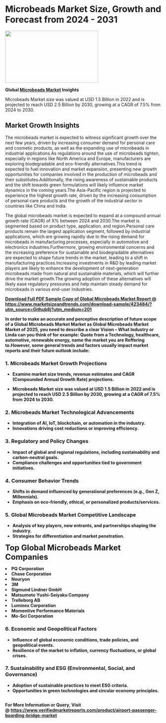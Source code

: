 <H1>Microbeads Market Size, Growth and Forecast from 2024 - 2031</H1><img class="aligncenter size-medium wp-image-584254" src="https://thirdeyenews.in/wp-content/uploads/2024/09/Global-Market-Research-300x168.jpeg" alt="" width="300" height="168" /><p><strong>Global&nbsp;<a href="https://www.marketsizeandtrends.com/download-sample/423484/?utm_source=Github8j?utm_medium=201">Microbeads Market</a> Insights</strong></p><p>Microbeads Market size was valued at USD 1.5 Billion in 2022 and is projected to reach USD 2.5 Billion by 2030, growing at a CAGR of 7.5% from 2024 to 2030.</p><p><h2>Market Growth Insights</h2> <p>The microbeads market is expected to witness significant growth over the next few years, driven by increasing consumer demand for personal care and cosmetic products, as well as the expanding use of microbeads in industrial applications.As regulations around the use of microbeads tighten, especially in regions like North America and Europe, manufacturers are exploring biodegradable and eco-friendly alternatives.This trend is expected to fuel innovation and market expansion, presenting new growth opportunities for companies involved in the production of microbeads and their substitutes.Additionally, the rising awareness of sustainable products and the shift towards green formulations will likely influence market dynamics in the coming years.The Asia-Pacific region is projected to experience the highest growth rate, driven by the increasing consumption of personal care products and the growth of the industrial sector in countries like China and India.</p> <p><strong><a href="#"></a></strong></p> <p>The global microbeads market is expected to expand at a compound annual growth rate (CAGR) of X% between 2024 and 2030.The market is segmented based on product type, application, and region.Personal care products remain the largest application segment, followed by industrial applications, which are growing rapidly due to the rising demand for microbeads in manufacturing processes, especially in automotive and electronics industries.Furthermore, growing environmental concerns and the increasing preference for sustainable and biodegradable alternatives are expected to shape future trends in the market, leading to a shift in manufacturing practices.Increasing investments in R&D by leading market players are likely to enhance the development of next-generation microbeads made from natural and sustainable materials, which will further drive the market growth.The growing adoption of these alternatives will likely ease regulatory pressures and help maintain steady demand for microbeads in various end-user industries.</p> <p><strong><a href="#"></p><p><span class=""><strong>Download Full PDF Sample Copy of Global Microbeads Market Report</strong> @ <a href="https://www.marketsizeandtrends.com/download-sample/423484/?utm_source=Github8j?utm_medium=201" target="_blank">https://www.marketsizeandtrends.com/download-sample/423484/?utm_source=Github8j?utm_medium=201</a></span></p><p>In order to make an accurate and perceptive description of future scope of a Global&nbsp;Microbeads Market Market as Global&nbsp;Microbeads Market Market of 2025, you need to describe a clear Vision &ndash; What Industry or Linda can you think of for example: Quote from a Technology, healthcare, automotive, renewable energy, name the market you are Reffering to.However, some general trends and factors usually impact market reports and their future outlook include:</p><h3>1.&nbsp;<strong>Microbeads Market Growth Projections</strong></h3><ul><li>Examine market size trends, revenue estimates and CAGR (Compounded Annual Growth Rate) projections.</li><li><p>Microbeads Market size was valued at USD 1.5 Billion in 2022 and is projected to reach USD 2.5 Billion by 2030, growing at a CAGR of 7.5% from 2024 to 2030.</p></li></ul><h3>2.&nbsp;<strong>Microbeads Market Technological Advancements</strong></h3><ul><li>Integration of AI, IoT, blockchain, or automation in the industry.</li><li>Innovations driving cost reductions or improving efficiency.</li></ul><h3>3.&nbsp;<strong>Regulatory and Policy Changes</strong></h3><ul><li>Impact of global and regional regulations, including sustainability and carbon-neutral goals.</li><li>Compliance challenges and opportunities tied to government initiatives.</li></ul><h3>4.&nbsp;<strong>Consumer Behavior Trends</strong></h3><ul><li>Shifts in demand influenced by generational preferences (e.g., Gen Z, Millennials).</li><li>Emphasis on eco-friendly, ethical, or personalized products/services.</li></ul><h3>5.&nbsp;<strong>Global Microbeads Market Competitive Landscape</strong></h3><ul><li>Analysis of key players, new entrants, and partnerships shaping the industry.</li><li>Strategies for differentiation and market penetration.</li></ul><p data-pm-slice="1 1 []"><span style="color: inherit; font-family: inherit; font-size: 25px;">Top Global Microbeads Market Companies</span></p><div class="" data-test-id=""><p><li>PQ Corporation</li><li> Chase Corporation</li><li> Nouryon</li><li> 3M</li><li> Sigmund Lindner GmbH</li><li> Matsumoto Yushi-Seiyaku Company</li><li> Trelleborg AB</li><li> Luminex Corporation</li><li> Momentive Performance Materials</li><li> Mo-Sci Corporation</li></p></div><h3>6.&nbsp;<strong>Economic and Geopolitical Factors</strong></h3><ul><li>Influence of global economic conditions, trade policies, and geopolitical events.</li><li>Resilience of the market to inflation, currency fluctuations, or global crises.</li></ul><h3>7.&nbsp;<strong>Sustainability and ESG (Environmental, Social, and Governance)</strong></h3><ul><li>Adoption of sustainable practices to meet ESG criteria.</li><li>Opportunities in green technologies and circular economy principles.</li></ul><h2><strong style="font-size: 14px;">For More Information or Query, Visit @&nbsp;</strong><a style="background-color: #ffffff; font-size: 14px;" href="https://www.marketsizeandtrends.com/report/microbeads-market/" target="_blank">https://www.verifiedmarketreports.com/product/airport-passenger-boarding-bridge-market</a></h2>